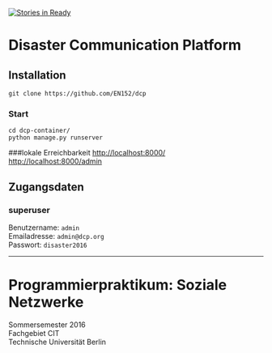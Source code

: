 [![Stories in Ready](https://badge.waffle.io/EN152/dcp.png?label=ready&title=Ready)](https://waffle.io/EN152/dcp)
# Disaster Communication Platform

## Installation
`git clone https://github.com/EN152/dcp` <br />

### Start
`cd dcp-container/` <br />
`python manage.py runserver`<br />

###lokale Erreichbarkeit
[http://localhost:8000/](http://localhost:8000/)<br />
[http://localhost:8000/admin](http://localhost:8000/admin/)<br />

## Zugangsdaten
### superuser
Benutzername: `admin`<br />
Emailadresse: `admin@dcp.org`<br />
Passwort: `disaster2016`<br />

<hr>

# Programmierpraktikum: Soziale Netzwerke
Sommersemester 2016<br />
Fachgebiet CIT<br />
Technische Universität Berlin<br />
